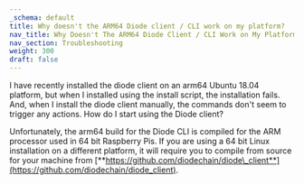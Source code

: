 ```yaml
---
_schema: default
title: Why doesn't the ARM64 Diode client / CLI work on my platform?
nav_title: Why Doesn't The ARM64 Diode Client / CLI Work on My Platform?
nav_section: Troubleshooting
weight: 300
draft: false
---
```

I have recently installed the diode client on an arm64 Ubuntu 18.04 platform, but when I installed using the install script, the installation fails. And, when I install the diode client manually, the commands don't seem to trigger any actions. How do I start using the Diode client?

Unfortunately, the arm64 build for the Diode CLI is compiled for the ARM processor used in 64 bit Raspberry Pis. If you are using a 64 bit Linux installation on a different platform, it will require you to compile from source for your machine from [**https://github.com/diodechain/diode\_client**](https://github.com/diodechain/diode_client).